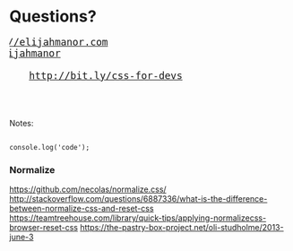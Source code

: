 # Questions?
<!-- .slide: data-state="no-vote" -->

<pre style="font-size: 1.25em; box-shadow: none;">
<a href="http://elijahmanor.com]" style="margin-left: -3.2em;">http://elijahmanor.com</a>
<a href="http://twitter.com/elijahmanor" style="margin-left: -2em;">@elijahmanor</a><br/>
<a href="http://bit.ly/css-for-devs" style="margin-left: 2em;">http://bit.ly/css-for-devs</a>
</pre>

<!-- <a href="https://www.sli.do/event/mbp4e4yo/wall" data-preview-link>Poll Results</a> -->

<h3 data-store="conclusion-social" contenteditable></h3>

Notes:

<pre><code data-trim data-lang="javascript" data-srcbyline="js/intro.js?1-4;10;19-20;31-33"></code></pre>

<pre><code data-trim contenteditable>console.log('code');</code></pre>

### Normalize

https://github.com/necolas/normalize.css/
http://stackoverflow.com/questions/6887336/what-is-the-difference-between-normalize-css-and-reset-css
https://teamtreehouse.com/library/quick-tips/applying-normalizecss-browser-reset-css
https://the-pastry-box-project.net/oli-studholme/2013-june-3
